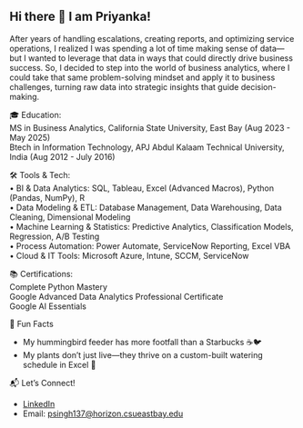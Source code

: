 ## Hi there 👋 I am Priyanka!

After years of handling escalations, creating reports, and optimizing service operations, I realized I was spending a lot of time making sense of data—but I wanted to leverage that data in ways that could directly drive business success. So, I decided to step into the world of business analytics, where I could take that same problem-solving mindset and apply it to business challenges, turning raw data into strategic insights that guide decision-making.  

🎓 Education:  
MS in Business Analytics, California State University, East Bay (Aug 2023 - May 2025)  
Btech in Information Technology, APJ Abdul Kalaam Technical University, India (Aug 2012 - July 2016)  

🛠️ Tools & Tech:  
•	BI & Data Analytics: SQL, Tableau, Excel (Advanced Macros), Python (Pandas, NumPy), R  
•	Data Modeling & ETL: Database Management, Data Warehousing, Data Cleaning, Dimensional Modeling  
•	Machine Learning & Statistics: Predictive Analytics, Classification Models, Regression, A/B Testing  
•	Process Automation: Power Automate, ServiceNow Reporting, Excel VBA  
•	Cloud & IT Tools: Microsoft Azure, Intune, SCCM, ServiceNow  

📚 Certifications:  
Complete Python Mastery  
Google Advanced Data Analytics Professional Certificate  
Google AI Essentials  

🌱 Fun Facts  
- My hummingbird feeder has more footfall than a Starbucks ☕🐦
- My plants don’t just live—they thrive on a custom-built watering schedule in Excel 🌿  

📬 Let’s Connect!  

- [LinkedIn](https://www.linkedin.com/in/priyankasingh812/)  
- Email: psingh137@horizon.csueastbay.edu
